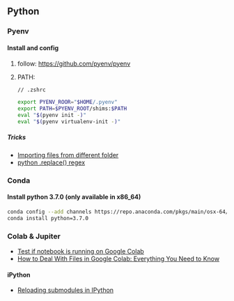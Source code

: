 ## Python

### Pyenv

#### Install and config

1. follow: https://github.com/pyenv/pyenv

2. PATH:

   ```zsh
   // .zshrc

   export PYENV_ROOR="$HOME/.pyenv"
   export PATH=$PYENV_ROOT/shims:$PATH
   eval "$(pyenv init -)"
   eval "$(pyenv virtualenv-init -)"
   ```

##### Tricks

- [Importing files from different folder](https://stackoverflow.com/questions/4383571/importing-files-from-different-folder)
- [python .replace() regex](https://stackoverflow.com/questions/11475885/python-replace-regex)

### Conda

#### Install python 3.7.0 (only available in x86_64)

```bash
conda config --add channels https://repo.anaconda.com/pkgs/main/osx-64/
conda install python=3.7.0
```

### Colab & Jupiter

- [Test if notebook is running on Google Colab](https://stackoverflow.com/questions/53581278/test-if-notebook-is-running-on-google-colab)
- [How to Deal With Files in Google Colab: Everything You Need to Know](https://neptune.ai/blog/google-colab-dealing-with-files)

#### iPython

- [Reloading submodules in IPython](https://stackoverflow.com/questions/5364050/reloading-submodules-in-ipython)
